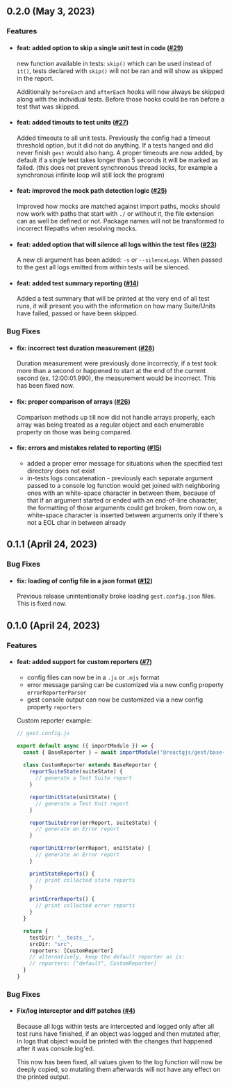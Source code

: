## 0.2.0 (May 3, 2023)

### Features

- #### feat: added option to skip a single unit test in code ([#29](https://github.com/react-gjs/gest/pull/29))

  new function available in tests: `skip()` which can be used instead of `it()`, tests declared with `skip()` will not be ran and will show as skipped in the report.
  
  Additionally `beforeEach` and `afterEach` hooks will now always be skipped along with the individual tests. Before those hooks could be ran before a test that was skipped.

- #### feat: added timouts to test units ([#27](https://github.com/react-gjs/gest/pull/27))

  Added timeouts to all unit tests. Previously the config had a timeout threshold option, but it did not do anything. If a tests hanged and did never finish `gest` would also hang. A proper timeouts are now added, by default if a single test takes longer than 5 seconds it will be marked as failed. (this does not prevent synchronous thread locks, for example a synchronous infinite loop will still lock the program)

- #### feat: improved the mock path detection logic ([#25](https://github.com/react-gjs/gest/pull/25))

  Improved how mocks are matched against import paths, mocks should now work with paths that start with `./` or without it, the file extension can as well be defined or not. Package names will not be transformed to incorrect filepaths when resolving mocks.

- #### feat: added option that will silence all logs within the test files ([#23](https://github.com/react-gjs/gest/pull/23))

  A new cli argument has been added: `-s` or `--silenceLogs`. When passed to the gest all logs emitted from within tests will be silenced.

- #### feat: added test summary reporting ([#14](https://github.com/react-gjs/gest/pull/14))

  Added a test summary that will be printed at the very end of all test runs, it will present you with the information on how many Suite/Units have failed, passed or have been skipped.

### Bug Fixes

- #### fix: incorrect test duration measurement ([#28](https://github.com/react-gjs/gest/pull/28))

  Duration measurement were previously done incorrectly, if a test took more than a second or happened to start at the end of the current second (ex. 12:00:01.990), the measurement would be incorrect. This has been fixed now.

- #### fix: proper comparison of arrays ([#26](https://github.com/react-gjs/gest/pull/26))

  Comparison methods up till now did not handle arrays properly, each array was being treated as a regular object and each enumerable property on those was being compared.

- #### fix: errors and mistakes related to reporting ([#15](https://github.com/react-gjs/gest/pull/15))

  - added a proper error message for situations when the specified test directory does not exist
  - in-tests logs concatenation - previously each separate argument passed to a console log function would get joined with neighboring ones with an white-space character in between them, because of that if an argument started or ended with an end-of-line character, the formatting of those arguments could get broken, from now on, a white-space character is inserted between arguments only if there's not a EOL char in between already

## 0.1.1 (April 24, 2023)

### Bug Fixes

- #### fix: loading of config file in a json format ([#12](https://github.com/react-gjs/gest/pull/12))

  Previous release unintentionally broke loading `gest.config.json` files. This is fixed now.

## 0.1.0 (April 24, 2023)

### Features

- #### feat: added support for custom reporters ([#7](https://github.com/react-gjs/gest/pull/7))

  - config files can now be in a `.js` or `.mjs` format
  - error message parsing can be customized via a new config property `errorReporterParser`
  - gest console output can now be customized via a new config property `reporters`
  
  Custom reporter example:
  ```ts
  // gest.config.js
  
  export default async ({ importModule }) => {
    const { BaseReporter } = await importModule("@reactgjs/gest/base-reporter");
    
    class CustomReporter extends BaseReporter {
      reportSuiteState(suiteState) {
        // generate a Test Suite report
      }
  
      reportUnitState(unitState) {
        // generate a Test Unit report
      }
  
      reportSuiteError(errReport, suiteState) {
        // generate an Error report
      }
  
      reportUnitError(errReport, unitState) {
        // generate an Error report
      }
  
      printStateReports() {
        // print collected state reports
      }
  
      printErrorReports() {
        // print collected error reports
      } 
    }
  
    return {
      testDir: "__tests__",
      srcDir: "src",
      reporters: [CustomReporter]
      // alternatively, keep the default reporter as is:
      // reporters: ["default", CustomReporter]
    }
  }
  ```

### Bug Fixes

- #### Fix/log interceptor and diff patches ([#4](https://github.com/react-gjs/gest/pull/4))

  Because all logs within tests are intercepted and logged only after all test runs have finished, if an object was logged and then mutated after, in logs that object would be printed with the changes that happened after it was console.log'ed. 
  
  This now has been fixed, all values given to the log function will now be deeply copied, so mutating them afterwards will not have any effect on the printed output.
